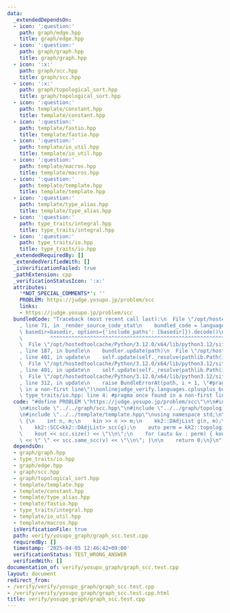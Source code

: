 ```yaml
---
data:
  _extendedDependsOn:
  - icon: ':question:'
    path: graph/edge.hpp
    title: graph/edge.hpp
  - icon: ':question:'
    path: graph/graph.hpp
    title: graph/graph.hpp
  - icon: ':x:'
    path: graph/scc.hpp
    title: graph/scc.hpp
  - icon: ':x:'
    path: graph/topological_sort.hpp
    title: graph/topological_sort.hpp
  - icon: ':question:'
    path: template/constant.hpp
    title: template/constant.hpp
  - icon: ':question:'
    path: template/fastio.hpp
    title: template/fastio.hpp
  - icon: ':question:'
    path: template/io_util.hpp
    title: template/io_util.hpp
  - icon: ':question:'
    path: template/macros.hpp
    title: template/macros.hpp
  - icon: ':question:'
    path: template/template.hpp
    title: template/template.hpp
  - icon: ':question:'
    path: template/type_alias.hpp
    title: template/type_alias.hpp
  - icon: ':question:'
    path: type_traits/integral.hpp
    title: type_traits/integral.hpp
  - icon: ':question:'
    path: type_traits/io.hpp
    title: type_traits/io.hpp
  _extendedRequiredBy: []
  _extendedVerifiedWith: []
  _isVerificationFailed: true
  _pathExtension: cpp
  _verificationStatusIcon: ':x:'
  attributes:
    '*NOT_SPECIAL_COMMENTS*': ''
    PROBLEM: https://judge.yosupo.jp/problem/scc
    links:
    - https://judge.yosupo.jp/problem/scc
  bundledCode: "Traceback (most recent call last):\n  File \"/opt/hostedtoolcache/Python/3.12.0/x64/lib/python3.12/site-packages/onlinejudge_verify/documentation/build.py\"\
    , line 71, in _render_source_code_stat\n    bundled_code = language.bundle(stat.path,\
    \ basedir=basedir, options={'include_paths': [basedir]}).decode()\n          \
    \         ^^^^^^^^^^^^^^^^^^^^^^^^^^^^^^^^^^^^^^^^^^^^^^^^^^^^^^^^^^^^^^^^^^^^^^^^^^^^^^^^^\n\
    \  File \"/opt/hostedtoolcache/Python/3.12.0/x64/lib/python3.12/site-packages/onlinejudge_verify/languages/cplusplus.py\"\
    , line 187, in bundle\n    bundler.update(path)\n  File \"/opt/hostedtoolcache/Python/3.12.0/x64/lib/python3.12/site-packages/onlinejudge_verify/languages/cplusplus_bundle.py\"\
    , line 401, in update\n    self.update(self._resolve(pathlib.Path(included), included_from=path))\n\
    \  File \"/opt/hostedtoolcache/Python/3.12.0/x64/lib/python3.12/site-packages/onlinejudge_verify/languages/cplusplus_bundle.py\"\
    , line 401, in update\n    self.update(self._resolve(pathlib.Path(included), included_from=path))\n\
    \  File \"/opt/hostedtoolcache/Python/3.12.0/x64/lib/python3.12/site-packages/onlinejudge_verify/languages/cplusplus_bundle.py\"\
    , line 312, in update\n    raise BundleErrorAt(path, i + 1, \"#pragma once found\
    \ in a non-first line\")\nonlinejudge_verify.languages.cplusplus_bundle.BundleErrorAt:\
    \ type_traits/io.hpp: line 4: #pragma once found in a non-first line\n"
  code: "#define PROBLEM \"https://judge.yosupo.jp/problem/scc\"\n\n#include \"../../graph/graph.hpp\"\
    \n#include \"../../graph/scc.hpp\"\n#include \"../../graph/topological_sort.hpp\"\
    \n#include \"../../template/template.hpp\"\nusing namespace std;\n\nint main()\
    \ {\n    int n, m;\n    kin >> n >> m;\n    kk2::DAdjList g(n, m);\n    g.input(kin);\n\
    \    kk2::SCC<kk2::DAdjList> scc(g);\n    auto perm = kk2::topological_sort(scc.dag);\n\
    \    kout << scc.size() << \"\\n\";\n    for (auto &v : perm) { kout << scc.same_scc(v).size()\
    \ << \" \" << scc.same_scc(v) << \"\\n\"; }\n\n    return 0;\n}\n"
  dependsOn:
  - graph/graph.hpp
  - type_traits/io.hpp
  - graph/edge.hpp
  - graph/scc.hpp
  - graph/topological_sort.hpp
  - template/template.hpp
  - template/constant.hpp
  - template/type_alias.hpp
  - template/fastio.hpp
  - type_traits/integral.hpp
  - template/io_util.hpp
  - template/macros.hpp
  isVerificationFile: true
  path: verify/yosupo_graph/graph_scc.test.cpp
  requiredBy: []
  timestamp: '2025-04-05 12:46:42+09:00'
  verificationStatus: TEST_WRONG_ANSWER
  verifiedWith: []
documentation_of: verify/yosupo_graph/graph_scc.test.cpp
layout: document
redirect_from:
- /verify/verify/yosupo_graph/graph_scc.test.cpp
- /verify/verify/yosupo_graph/graph_scc.test.cpp.html
title: verify/yosupo_graph/graph_scc.test.cpp
---
```

